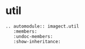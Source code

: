 # util
```eval_rst
.. automodule:: imagect.util
   :members:
   :undoc-members:
   :show-inheritance:
```
